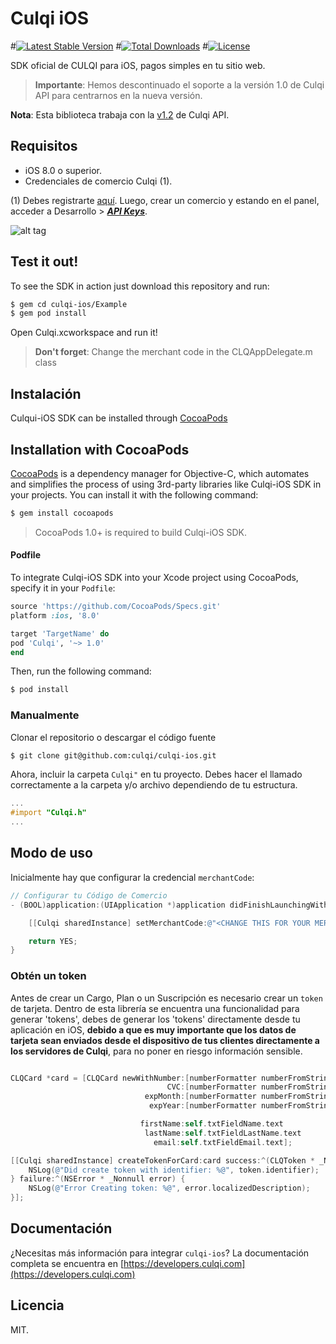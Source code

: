 # Culqi iOS

#[![Latest Stable Version](https://poser.pugx.org/culqi/culqi-php/v/stable)](https://packagist.org/packages/culqi/culqi-php)
#[![Total Downloads](https://poser.pugx.org/culqi/culqi-php/downloads)](https://packagist.org/packages/culqi/culqi-php)
#[![License](https://poser.pugx.org/culqi/culqi-php/license)](https://packagist.org/packages/culqi/culqi-php)

SDK oficial de CULQI para iOS, pagos simples en tu sitio web.

> **Importante**: Hemos descontinuado el soporte a la versión 1.0 de Culqi API para centrarnos en la nueva versión. 

**Nota**: Esta biblioteca trabaja con la [v1.2](https://culqi.api-docs.io/v1.2) de Culqi API.


## Requisitos

* iOS 8.0 o superior.
* Credenciales de comercio Culqi (1).

(1) Debes registrarte [aquí](https://integ-panel.culqi.com/#/registro). Luego, crear un comercio y estando en el panel, acceder a Desarrollo > [***API Keys***](https://integ-panel.culqi.com/#/panel/comercio/desarrollo/llaves).

![alt tag](http://i.imgur.com/NhE6mS9.png)

## Test it out!

To see the SDK in action just download this repository and run: 

```bash
$ gem cd culqi-ios/Example
$ gem pod install 
```
Open Culqi.xcworkspace and run it!
> **Don't forget**: Change the merchant code in the CLQAppDelegate.m class  

## Instalación

Culqui-iOS SDK can be installed through [CocoaPods](http://cocoapods.org)

## Installation with CocoaPods

[CocoaPods](http://cocoapods.org) is a dependency manager for Objective-C, which automates and simplifies the process of using 3rd-party libraries like Culqi-iOS SDK in your projects. You can install it with the following command:

```bash
$ gem install cocoapods
```

> CocoaPods 1.0+ is required to build Culqi-iOS SDK.

#### Podfile

To integrate Culqi-iOS SDK into your Xcode project using CocoaPods, specify it in your `Podfile`:

```ruby
source 'https://github.com/CocoaPods/Specs.git'
platform :ios, '8.0'

target 'TargetName' do
pod 'Culqi', '~> 1.0'
end
```

Then, run the following command:

```bash
$ pod install
```

### Manualmente

Clonar el repositorio o descargar el código fuente

```bash
$ git clone git@github.com:culqi/culqi-ios.git
```

Ahora, incluir la carpeta `Culqi"` en tu proyecto. Debes hacer el llamado correctamente a la carpeta y/o archivo dependiendo de tu estructura.

```objective-c
...
#import "Culqi.h"
...
```

## Modo de uso

Inicialmente hay que configurar la credencial `merchantCode`:

```objective-c
// Configurar tu Código de Comercio
- (BOOL)application:(UIApplication *)application didFinishLaunchingWithOptions:(NSDictionary *)launchOptions {

    [[Culqi sharedInstance] setMerchantCode:@"<CHANGE THIS FOR YOUR MERCHANT CODE>"];

    return YES;
}


```

### Obtén un token
Antes de crear un Cargo, Plan o un Suscripción es necesario crear un `token` de tarjeta. Dentro de esta librería se encuentra una funcionalidad para generar 'tokens', debes de generar los 'tokens' directamente desde tu aplicación en iOS, **debido a que es muy importante que los datos de tarjeta sean enviados desde el dispositivo de tus clientes directamente a los servidores de Culqi**, para no poner en riesgo información sensible.


```objective-c

CLQCard *card = [CLQCard newWithNumber:[numberFormatter numberFromString:self.txtFieldCardNumber.text]
                                   CVC:[numberFormatter numberFromString:self.txtFieldCVC.text]
                              expMonth:[numberFormatter numberFromString:self.txtFieldExpMonth.text]
                               expYear:[numberFormatter numberFromString:self.txtFieldExpYear.text]

                             firstName:self.txtFieldName.text
                              lastName:self.txtFieldLastName.text
                                email:self.txtFieldEmail.text];

[[Culqi sharedInstance] createTokenForCard:card success:^(CLQToken * _Nonnull token) {
    NSLog(@"Did create token with identifier: %@", token.identifier);
} failure:^(NSError * _Nonnull error) {
    NSLog(@"Error Creating token: %@", error.localizedDescription);
}];


```
## Documentación
¿Necesitas más información para integrar `culqi-ios`? La documentación completa se encuentra en [https://developers.culqi.com](https://developers.culqi.com)


## Licencia

MIT.
